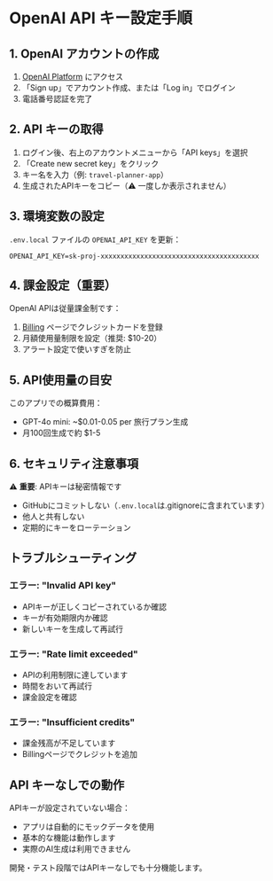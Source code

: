 # OpenAI API キー設定手順

## 1. OpenAI アカウントの作成

1. [OpenAI Platform](https://platform.openai.com/) にアクセス
2. 「Sign up」でアカウント作成、または「Log in」でログイン
3. 電話番号認証を完了

## 2. API キーの取得

1. ログイン後、右上のアカウントメニューから「API keys」を選択
2. 「Create new secret key」をクリック
3. キー名を入力（例: `travel-planner-app`）
4. 生成されたAPIキーをコピー（⚠️ 一度しか表示されません）

## 3. 環境変数の設定

`.env.local` ファイルの `OPENAI_API_KEY` を更新：

```
OPENAI_API_KEY=sk-proj-xxxxxxxxxxxxxxxxxxxxxxxxxxxxxxxxxxxxxxxx
```

## 4. 課金設定（重要）

OpenAI APIは従量課金制です：

1. [Billing](https://platform.openai.com/account/billing/overview) ページでクレジットカードを登録
2. 月額使用量制限を設定（推奨: $10-20）
3. アラート設定で使いすぎを防止

## 5. API使用量の目安

このアプリでの概算費用：
- GPT-4o mini: ~$0.01-0.05 per 旅行プラン生成
- 月100回生成で約 $1-5

## 6. セキュリティ注意事項

⚠️ **重要**: APIキーは秘密情報です
- GitHubにコミットしない（`.env.local`は.gitignoreに含まれています）
- 他人と共有しない
- 定期的にキーをローテーション

## トラブルシューティング

### エラー: "Invalid API key"
- APIキーが正しくコピーされているか確認
- キーが有効期限内か確認
- 新しいキーを生成して再試行

### エラー: "Rate limit exceeded"
- APIの利用制限に達しています
- 時間をおいて再試行
- 課金設定を確認

### エラー: "Insufficient credits"
- 課金残高が不足しています
- Billingページでクレジットを追加

## API キーなしでの動作

APIキーが設定されていない場合：
- アプリは自動的にモックデータを使用
- 基本的な機能は動作します
- 実際のAI生成は利用できません

開発・テスト段階ではAPIキーなしでも十分機能します。
